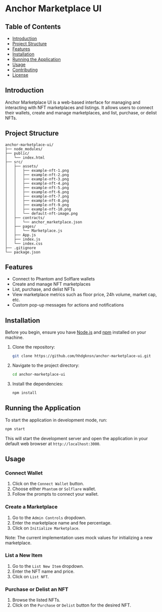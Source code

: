 # Anchor Marketplace UI

## Table of Contents

- [Introduction](#introduction)
- [Project Structure](#project-structure)
- [Features](#features)
- [Installation](#installation)
- [Running the Application](#running-the-application)
- [Usage](#usage)
- [Contributing](#contributing)
- [License](#license)

## Introduction

Anchor Marketplace UI is a web-based interface for managing and interacting with NFT marketplaces and listings. It allows users to connect their wallets, create and manage marketplaces, and list, purchase, or delist NFTs.

## Project Structure

```
anchor-marketplace-ui/
├── node_modules/
├── public/
│   └── index.html
├── src/
│   ├── assets/
│   │   ├── example-nft-1.png
│   │   ├── example-nft-2.png
│   │   ├── example-nft-3.png
│   │   ├── example-nft-4.png
│   │   ├── example-nft-5.png
│   │   ├── example-nft-6.png
│   │   ├── example-nft-7.png
│   │   ├── example-nft-8.png
│   │   ├── example-nft-9.png
│   │   ├── example-nft-10.png
│   │   └── default-nft-image.png
│   ├── contracts/
│   │   └── anchor_marketplace.json
│   ├── pages/
│   │   └── Marketplace.js
│   ├── App.js
│   ├── index.js
│   └── index.css
├── .gitignore
└── package.json
```

## Features

- Connect to Phantom and Solflare wallets
- Create and manage NFT marketplaces
- List, purchase, and delist NFTs
- View marketplace metrics such as floor price, 24h volume, market cap, etc.
- Custom pop-up messages for actions and notifications

## Installation

Before you begin, ensure you have [Node.js](https://nodejs.org/) and [npm](https://www.npmjs.com/) installed on your machine.

1. Clone the repository:

   ```sh
   git clone https://github.com/hhdgknsn/anchor-marketplace-ui.git
   ```

2. Navigate to the project directory:

   ```sh
   cd anchor-marketplace-ui
   ```

3. Install the dependencies:

   ```sh
   npm install
   ```

## Running the Application

To start the application in development mode, run:

```sh
npm start
```

This will start the development server and open the application in your default web browser at `http://localhost:3000`.

## Usage

### Connect Wallet

1. Click on the `Connect Wallet` button.
2. Choose either `Phantom` or `Solflare` wallet.
3. Follow the prompts to connect your wallet.

### Create a Marketplace

1. Go to the `Admin Controls` dropdown.
2. Enter the marketplace name and fee percentage.
3. Click on `Initialize Marketplace`.

Note: The current implementation uses mock values for initializing a new marketplace.

### List a New Item

1. Go to the `List New Item` dropdown.
2. Enter the NFT name and price.
3. Click on `List NFT`.

### Purchase or Delist an NFT

1. Browse the listed NFTs.
2. Click on the `Purchase` or `Delist` button for the desired NFT.
```
